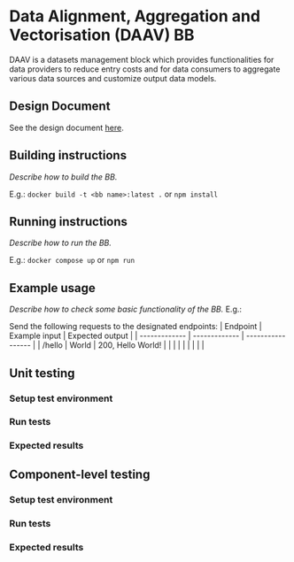 # Data Alignment, Aggregation and Vectorisation (DAAV) BB

DAAV is a datasets management block which provides functionalities for data providers to reduce entry costs and for data consumers to aggregate various data sources and customize output data models. 

## Design Document
See the design document [here](docs/design-document.md).

## Building instructions
_Describe how to build the BB._

E.g.: `docker build -t <bb name>:latest .` or `npm install` 

## Running instructions
_Describe how to run the BB._

E.g.: `docker compose up` or `npm run`

## Example usage
_Describe how to check some basic functionality of the BB._
E.g.:

Send the following requests to the designated endpoints:
| Endpoint      | Example input | Expected output   |
| ------------- | ------------- | ----------------- |
| /hello        | World         | 200, Hello World! |
|               |               |                   |
|               |               |                   |

## Unit testing
### Setup test environment
### Run tests
### Expected results

## Component-level testing
### Setup test environment
### Run tests
### Expected results

